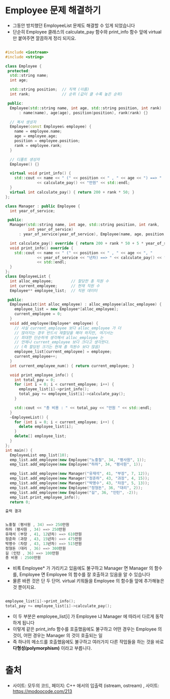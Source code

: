 # Employee 문제 해결하기
  * 그동안 방치했던 EmployeeList 문제도 해결할 수 있게 되었습니다
  * 단순히 Employee 클래스의 calculate_pay 함수와 print_info 함수 앞에 virtual 만 붙여주면 깔끔하게 정리 되지요.

```C++

#include <iostream>
#include <string>

class Employee {
 protected:
  std::string name;
  int age;

  std::string position;  // 직책 (이름)
  int rank;              // 순위 (값이 클 수록 높은 순위)

 public:
  Employee(std::string name, int age, std::string position, int rank)
      : name(name), age(age), position(position), rank(rank) {}

  // 복사 생성자
  Employee(const Employee& employee) {
    name = employee.name;
    age = employee.age;
    position = employee.position;
    rank = employee.rank;
  }

  // 디폴트 생성자
  Employee() {}

  virtual void print_info() {
    std::cout << name << " (" << position << " , " << age << ") ==> "
              << calculate_pay() << "만원" << std::endl;
  }
  virtual int calculate_pay() { return 200 + rank * 50; }
};

class Manager : public Employee {
  int year_of_service;

 public:
  Manager(std::string name, int age, std::string position, int rank,
          int year_of_service)
      : year_of_service(year_of_service), Employee(name, age, position, rank) {}

  int calculate_pay() override { return 200 + rank * 50 + 5 * year_of_service; }
  void print_info() override {
    std::cout << name << " (" << position << " , " << age << ", "
              << year_of_service << "년차) ==> " << calculate_pay() << "만원"
              << std::endl;
  }
};
class EmployeeList {
  int alloc_employee;        // 할당한 총 직원 수
  int current_employee;      // 현재 직원 수
  Employee** employee_list;  // 직원 데이터

 public:
  EmployeeList(int alloc_employee) : alloc_employee(alloc_employee) {
    employee_list = new Employee*[alloc_employee];
    current_employee = 0;
  }
  void add_employee(Employee* employee) {
    // 사실 current_employee 보다 alloc_employee 가 더
    // 많아지는 경우 반드시 재할당을 해야 하지만, 여기서는
    // 최대한 단순하게 생각해서 alloc_employee 는
    // 언제나 current_employee 보다 크다고 생각한다.
    // (즉 할당된 크기는 현재 총 직원수 보다 많음)
    employee_list[current_employee] = employee;
    current_employee++;
  }
  int current_employee_num() { return current_employee; }

  void print_employee_info() {
    int total_pay = 0;
    for (int i = 0; i < current_employee; i++) {
      employee_list[i]->print_info();
      total_pay += employee_list[i]->calculate_pay();
    }

    std::cout << "총 비용 : " << total_pay << "만원 " << std::endl;
  }
  ~EmployeeList() {
    for (int i = 0; i < current_employee; i++) {
      delete employee_list[i];
    }
    delete[] employee_list;
  }
};
int main() {
  EmployeeList emp_list(10);
  emp_list.add_employee(new Employee("노홍철", 34, "평사원", 1));
  emp_list.add_employee(new Employee("하하", 34, "평사원", 1));

  emp_list.add_employee(new Manager("유재석", 41, "부장", 7, 12));
  emp_list.add_employee(new Manager("정준하", 43, "과장", 4, 15));
  emp_list.add_employee(new Manager("박명수", 43, "차장", 5, 13));
  emp_list.add_employee(new Employee("정형돈", 36, "대리", 2));
  emp_list.add_employee(new Employee("길", 36, "인턴", -2));
  emp_list.print_employee_info();
  return 0;

출력 결과


노홍철 (평사원 , 34) ==> 250만원
하하 (평사원 , 34) ==> 250만원
유재석 (부장 , 41, 12년차) ==> 610만원
정준하 (과장 , 43, 15년차) ==> 475만원
박명수 (차장 , 43, 13년차) ==> 515만원
정형돈 (대리 , 36) ==> 300만원
길 (인턴 , 36) ==> 100만원
총 비용 : 2500만원 

```
  * 비록 Employee* 가 가리키고 있음에도 불구하고 Manager 면 Manager 의 함수를, Employee 면 Employee 의 함수를 잘 호출하고 있음을 알 수 있습니다
  * 물론 바뀐 것은 단 두 단어. virtual 키워들을 Employee 의 함수들 앞에 추가해놓은 것 뿐이지요.


```C++

employee_list[i]->print_info();
total_pay += employee_list[i]->calculate_pay();

```



 * 이 두 부분은 employee_list[i] 가 Employee 냐 Manager 에 따라서 다르게 동작하게 됩니다
 * 이렇게 같은 print_info 함수를 호출했음에도 불구하고 어떤 경우는 Employee 의 것이, 어떤 경우는 Manager 의 것이 호출되는 일
 * 즉 하나의 메소드를 호출했음에도 불구하고 여러가지 다른 작업들을 하는 것을 바로 **다형성(polymorphism)** 이라고 부릅니다.




# 출처
 * 사이트: 모두의 코드, 페이지: C++ 에서의 입출력 (istream, ostream) , 사이트: https://modoocode.com/213
